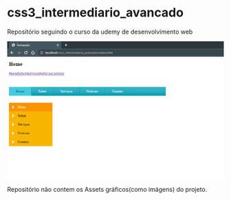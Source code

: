 # css3_intermediario_avancado

Repositório seguindo o curso da udemy de desenvolvimento web

![Example 1: ](https://github.com/MagnoVJ/css3_intermediario_avancado/blob/main/Examples/Ex1.png)

Repositório não contem os Assets gráficos(como imágens) do projeto.
